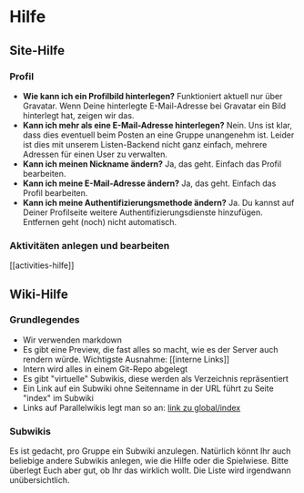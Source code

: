 # Hilfe

## Site-Hilfe

### Profil

- **Wie kann ich ein Profilbild hinterlegen?**
Funktioniert aktuell nur über Gravatar. Wenn Deine hinterlegte E-Mail-Adresse bei Gravatar ein Bild hinterlegt hat, zeigen wir das.
- **Kann ich mehr als eine E-Mail-Adresse hinterlegen?**
Nein. Uns ist klar, dass dies eventuell beim Posten an eine Gruppe unangenehm ist. Leider ist dies mit unserem Listen-Backend nicht ganz einfach, mehrere Adressen für einen User zu verwalten.
- **Kann ich meinen Nickname ändern?**
Ja, das geht. Einfach das Profil bearbeiten.
- **Kann ich meine E-Mail-Adresse ändern?**
Ja, das geht. Einfach das Profil bearbeiten.
- **Kann ich meine Authentifizierungsmethode ändern?**
Ja. Du kannst auf Deiner Profilseite weitere Authentifizierungsdienste hinzufügen. Entfernen geht (noch) nicht automatisch.

### Aktivitäten anlegen und bearbeiten
[[activities-hilfe]]


## Wiki-Hilfe
### Grundlegendes

- Wir verwenden markdown
- Es gibt eine Preview, die fast alles so macht, wie es der Server auch rendern würde. Wichtigste Ausnahme: [[interne Links]]
- Intern wird alles in einem Git-Repo abgelegt
- Es gibt "virtuelle" Subwikis, diese werden als Verzeichnis repräsentiert
- Ein Link auf ein Subwiki ohne Seitenname in der URL führt zu Seite "index" im Subwiki
- Links auf Parallelwikis legt man so an: [link zu global/index](../global/index)

### Subwikis

Es ist gedacht, pro Gruppe ein Subwiki anzulegen. Natürlich könnt Ihr auch beliebige andere Subwikis anlegen, wie die Hilfe oder die Spielwiese. Bitte überlegt Euch aber gut, ob Ihr das wirklich wollt. Die Liste wird irgendwann unübersichtlich.